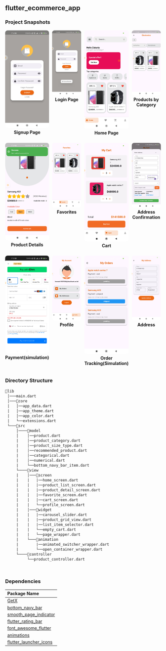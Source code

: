 
## flutter_ecommerce_app

### Project Snapshots

<!DOCTYPE html>
<html lang="en">
<head>
    <meta charset="UTF-8">
    <meta name="viewport" content="width=device-width, initial-scale=1.0">
    <title>Image Gallery</title>
    <style>
        .gallery {
            display: grid;
            grid-template-columns: repeat(4, 1fr);
            gap: 10px;
            max-width: 800px;
            margin: auto;
            text-align: center;
        }
        .gallery-item {
            display: flex;
            flex-direction: column;
            align-items: center;
        }
        .gallery img {
            width: 100%;
            height: auto;
            border-radius: 8px;
        }
        .gallery p {
            margin-top: 5px;
            font-size: 14px;
            font-weight: bold;
        }
    </style>
</head>
<body>
    <div class="gallery">
        <div class="gallery-item">
            <img src="/snapshots/signup.jpg" alt="Signup Page">
            <p>Signup Page</p>
        </div>
        <div class="gallery-item">
            <img src="/snapshots/login.jpg" alt="Login Page">
            <p>Login Page</p>
        </div>
        <div class="gallery-item">
            <img src="/snapshots/home_page.jpg" alt="Home Page">
            <p>Home Page</p>
        </div>
        <div class="gallery-item">
            <img src="/snapshots/product_by_category.jpg" alt="Products by Category">
            <p>Products by Category</p>
        </div>
        <div class="gallery-item">
            <img src="/snapshots/product_details.jpg" alt="Product Details">
            <p>Product Details</p>
        </div>
        <div class="gallery-item">
            <img src="/snapshots/favorites.jpg" alt="Favorites">
            <p>Favorites</p>
        </div>
        <div class="gallery-item">
            <img src="/snapshots/cart.jpg" alt="Cart">
            <p>Cart</p>
        </div>
        <div class="gallery-item">
            <img src="/snapshots/address_confirmation.jpg" alt="Address Confirmation">
            <p>Address Confirmation</p>
        </div>
        <div class="gallery-item">
            <img src="/snapshots/payment.jpg" alt="Payment">
            <p>Payment(simulation)</p>
        </div>
        <div class="gallery-item">
            <img src="/snapshots/profile.jpg" alt="Profile">
            <p>Profile</p>
        </div>
        <div class="gallery-item">
            <img src="/snapshots/order_tracking.jpg" alt="Order Tracking">
            <p>Order Tracking(Simulation)</p>
        </div>
        <div class="gallery-item">
            <img src="/snapshots/address.jpg" alt="Address">
            <p>Address</p>
        </div>
    </div>
</body>
</html>





### Directory Structure
```
📂lib
 │───main.dart  
 │───📂core  
 |   │──app_data.dart
 |   │──app_theme.dart
 |   │──app_color.dart
 |   └──extensions.dart
 └───📂src
     │────📂model
     │    │──product.dart
     |    │──product_category.dart
     |    │──product_size_type.dart
     |    │──recommended_product.dart
     |    │──categorical.dart
     |    │──numerical.dart
     |    └──bottom_navy_bar_item.dart
     └────📂view
     |    │───📂screen
     |    |   |──home_screen.dart
     |    |   |──product_list_screen.dart
     |    |   |──product_detail_screen.dart
     |    |   |──favorite_screen.dart
     |    |   |──cart_screen.dart
     |    |   └──profile_screen.dart
     |    │───📂widget
     |    |   |──carousel_slider.dart
     |    |   |──product_grid_view.dart
     |    |   |──list_item_selector.dart
     |    |   └──empty_cart.dart
     |    |   └──page_wrapper.dart
     |    └───📂animation
     |        |──animated_switcher_wrapper.dart
     |        └──open_container_wrapper.dart
     └────📂controller
          └──product_controller.dart
```

<br/>

### Dependencies
Package Name        |
:-------------------------|
|[GetX](https://pub.dev/packages/get) 
|[bottom_navy_bar](https://pub.dev/packages/bottom_navy_bar) 
|[smooth_page_indicator](https://pub.dev/packages/smooth_page_indicator)
|[flutter_rating_bar](https://pub.dev/packages/flutter_rating_bar)
|[font_awesome_flutter](https://pub.dev/packages/font_awesome_flutter)
|[animations](https://pub.dev/packages/animations)
|[flutter_launcher_icons](https://pub.dev/packages/flutter_launcher_icons)

<br/>
